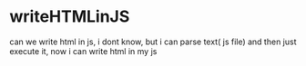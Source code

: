 # writeHTMLinJS

can we write html in js, i dont know, but i can parse text( js file) and then just execute it, now i can write html in my js
